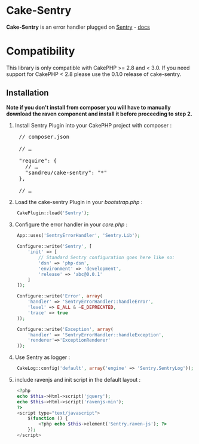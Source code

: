 Cake-Sentry
===========

**Cake-Sentry** is an error handler plugged on [Sentry](http://www.getsentry.com) - [docs](http://sentry.readthedocs.org/en/latest/quickstart/index.html#setting-up-an-environment)

Compatibility
=============
This library is only compatible with CakePHP >= 2.8 and < 3.0. If you need support for CakePHP < 2.8 please use the 0.1.0 release of cake-sentry.

Installation
------------
**Note if you don't install from composer you will have to manually download the raven component and install it before proceeding to step 2.**

1. Install Sentry Plugin into your CakePHP project with composer :
<pre>
    // composer.json
    
    // …

    "require": {
      // …
      "sandreu/cake-sentry": "*"
    },

    // …
</pre>


2. Load the cake-sentry Plugin in your *bootstrap.php* :
```php
	CakePlugin::load('Sentry');
```


3. Configure the error handler in your *core.php* :
```php
	App::uses('SentryErrorHandler', 'Sentry.Lib');
	
	Configure::write('Sentry', [
		'init' => [
			// Standard Sentry configuration goes here like so:
			'dsn' => 'php-dsn',
			'environment' => 'development',
			'release' => 'abc@0.0.1'
		]
	]);

	Configure::write('Error', array(
		'handler' => 'SentryErrorHandler::handleError',
		'level' => E_ALL & ~E_DEPRECATED,
		'trace' => true
	));

	Configure::write('Exception', array(
		'handler' => 'SentryErrorHandler::handleException',
		'renderer'=>'ExceptionRenderer'
	));
```

4. Use Sentry as logger :
```php
	CakeLog::config('default', array('engine' => 'Sentry.SentryLog'));
```

5. include ravenjs and init script in the default layout :
```php
	<?php
	echo $this->Html->script('jquery');
	echo $this->Html->script('ravenjs-min');
	?>
	<script type="text/javascript">
		$(function () {
			<?php echo $this->element('Sentry.raven-js'); ?>
		});
	</script>
```

